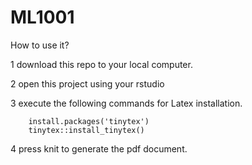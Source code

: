 # ML1001
How to use it?

1 download this repo to your local computer.

2 open this project using your rstudio

3 execute the following commands for Latex installation.

		install.packages('tinytex')
		tinytex::install_tinytex() 
		
4 press knit to generate the pdf document.
